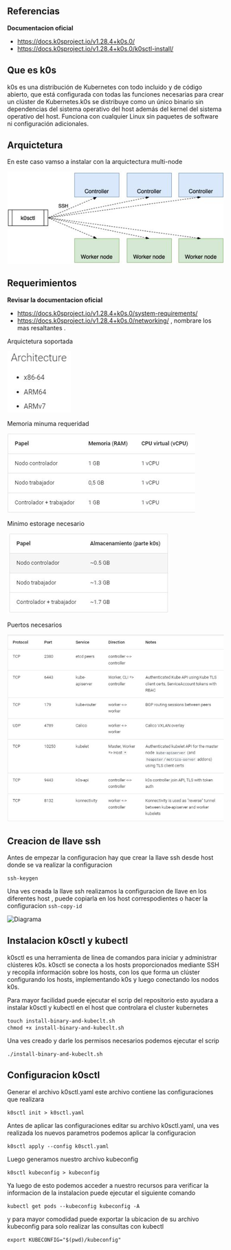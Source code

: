 ## Referencias

**Documentacion oficial**
- https://docs.k0sproject.io/v1.28.4+k0s.0/
- https://docs.k0sproject.io/v1.28.4+k0s.0/k0sctl-install/

## Que es k0s

k0s es una distribución de Kubernetes con todo incluido y de código abierto, que está configurada con todas las funciones necesarias para crear un clúster de Kubernetes.k0s se distribuye como un único binario sin dependencias del sistema operativo del host además del kernel del sistema operativo del host. Funciona con cualquier Linux sin paquetes de software ni configuración adicionales.

## Arquictetura

En este caso vamso a instalar con la arquictectura multi-node

![Diagrama](https://github.com/Andherson333333/k8s/blob/main/instalacion%20k0s%20multi-worker/imagenes/ssh-key-config.JPG)

## Requerimientos

**Revisar la documentacion oficial** 
- https://docs.k0sproject.io/v1.28.4+k0s.0/system-requirements/
- https://docs.k0sproject.io/v1.28.4+k0s.0/networking/
, nombrare los mas resaltantes .

Arquictetura soportada

![Diagrama](https://github.com/Andherson333333/k8s/blob/main/instalacion%20k0s%20multi-worker/imagenes/arquitectura.JPG)

Memoria minuma requeridad

![Diagrama](https://github.com/Andherson333333/k8s/blob/main/instalacion%20k0s%20multi-worker/imagenes/requerimientos-1.JPG)

Minimo estorage necesario

![Diagrama](https://github.com/Andherson333333/k8s/blob/main/instalacion%20k0s%20multi-worker/imagenes/storage.JPG)

Puertos necesarios

![Diagrama](https://github.com/Andherson333333/k8s/blob/main/instalacion%20k0s%20multi-worker/imagenes/puertos.JPG)

## Creacion de llave ssh

Antes de empezar la configuracion hay que crear la llave ssh desde host donde se va realizar la configuracion
```
ssh-keygen
```
Una ves creada la llave ssh realizamos la configuracion de llave en los diferentes host , puede copiarla en los host correspodientes o hacer la configuracion  `ssh-copy-id`

![Diagrama]()

## Instalacion k0sctl y kubectl

k0sctl es una herramienta de línea de comandos para iniciar y administrar clústeres k0s. k0sctl se conecta a los hosts proporcionados mediante SSH y recopila información sobre los hosts, con los que forma un clúster configurando los hosts, implementando k0s y luego conectando los nodos k0s.

Para mayor facilidad puede ejecutar el scrip del repositorio esto ayudara a instalar k0sctl y kubectl en el host que controlara el cluster kubernetes
```
touch install-binary-and-kubeclt.sh
chmod +x install-binary-and-kubeclt.sh
```
Una ves creado y darle los permisos necesarios podemos ejecutar el scrip

```
./install-binary-and-kubeclt.sh
```

## Configuracion k0sctl

Generar el archivo k0sctl.yaml este archivo contiene las configuraciones que realizara

```
k0sctl init > k0sctl.yaml
```
Antes de aplicar las configuraciones editar su archivo k0sctl.yaml, una ves realizada los nuevos parametros podemos aplicar la configuracion

```
k0sctl apply --config k0sctl.yaml
```
Luego generamos nuestro archivo kubeconfig 

```
k0sctl kubeconfig > kubeconfig
```
Ya luego de esto podemos acceder a nuestro recursos para verificar la informacion de la instalacion puede ejecutar el siguiente comando

```
kubectl get pods --kubeconfig kubeconfig -A
```
y para mayor comodidad puede exportar la ubicacion de su archivo kubeconfig para solo realizar las consultas con kubectl

```
export KUBECONFIG="$(pwd)/kubeconfig"
```






